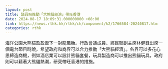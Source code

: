 ```yaml
---
layout: post
title: 議員盼推動「大熊貓經濟」帶旺香港
date: 2024-08-17 18:09:31.000000000 +08:00
link: https://news.rthk.hk/rthk/ch/component/k2/1766584-20240817.htm
categories: rthk
---
```


海洋公園大熊貓盈盈誕下一對龍鳳胎。行政會議成員、經民聯副主席林健鋒出席一個電台節目時說，希望政府和商界可以合力推動「大熊貓經濟」。各界可以多花心思締造商機，例如酒店業可以設計熊貓套餐，玩具製造商可以推出熊貓玩具，政府則可以藉著大熊貓熱潮，研究帶旺香港的措施。
